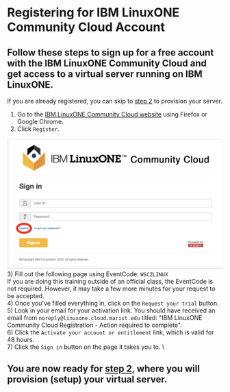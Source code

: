 # Registering for IBM LinuxONE Community Cloud Account
## Follow these steps to sign up for a free account with the IBM LinuxONE Community Cloud and get access to a virtual server running on IBM LinuxONE.
If you are already registered, you can skip to [step 2](./2_provision.md) to provision your server.
1) Go to the [IBM LinuxONE Community Cloud website](https://linuxone.cloud.marist.edu/#/login) using Firefox or Google Chrome.
2) Click `Register`.

![register](../images/register.png)
3) Fill out the following page using EventCode: `WSCZLINUX` \
If you are doing this training outside of an official class, the EventCode is not required. However, it may take a few more minutes for your request to be accepted. 
\
4) Once you've filled everything in, click on the `Request your trial` button. \
5) Look in your email for your activation link. You should have received an email from `noreply@linuxone.cloud.marist.edu` titled: "IBM LinuxONE Community Cloud Registration - Action required to complete". \
6) Click the `Activate your account or entitlement` link, which is valid for 48 hours. \
7) Click the `Sign in` button on the page it takes you to. \
## You are now ready for [step 2](./2_provision.md), where you will provision (setup) your virtual server.